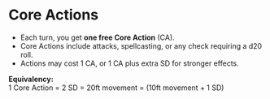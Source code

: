 # Core Actions

- Each turn, you get **one free Core Action** (CA).
- Core Actions include attacks, spellcasting, or any check requiring a d20 roll.
- Actions may cost 1 CA, or 1 CA plus extra SD for stronger effects.

**Equivalency:**  
1 Core Action = 2 SD = 20ft movement = (10ft movement + 1 SD)
